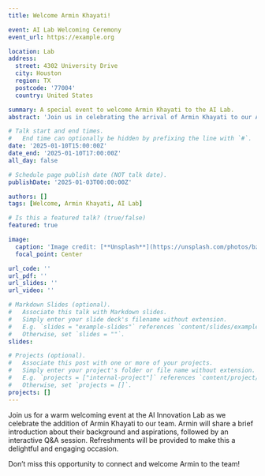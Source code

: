```yaml
---
title: Welcome Armin Khayati!

event: AI Lab Welcoming Ceremony
event_url: https://example.org

location: Lab
address:
  street: 4302 University Drive
  city: Houston
  region: TX 
  postcode: '77004'
  country: United States

summary: A special event to welcome Armin Khayati to the AI Lab.
abstract: 'Join us in celebrating the arrival of Armin Khayati to our AI Lab. The event will feature a brief introduction, a lab tour, and refreshments. Let’s make Armin feel at home and kick off an exciting journey together!'

# Talk start and end times.
#   End time can optionally be hidden by prefixing the line with `#`.
date: '2025-01-10T15:00:00Z'
date_end: '2025-01-10T17:00:00Z'
all_day: false

# Schedule page publish date (NOT talk date).
publishDate: '2025-01-03T00:00:00Z'

authors: []
tags: [Welcome, Armin Khayati, AI Lab]

# Is this a featured talk? (true/false)
featured: true

image:
  caption: 'Image credit: [**Unsplash**](https://unsplash.com/photos/bzdhc5b3Bxs)'
  focal_point: Center

url_code: ''
url_pdf: ''
url_slides: ''
url_video: ''

# Markdown Slides (optional).
#   Associate this talk with Markdown slides.
#   Simply enter your slide deck's filename without extension.
#   E.g. `slides = "example-slides"` references `content/slides/example-slides.md`.
#   Otherwise, set `slides = ""`.
slides:

# Projects (optional).
#   Associate this post with one or more of your projects.
#   Simply enter your project's folder or file name without extension.
#   E.g. `projects = ["internal-project"]` references `content/project/deep-learning/index.md`.
#   Otherwise, set `projects = []`.
projects: []
---
```


Join us for a warm welcoming event at the AI Innovation Lab as we celebrate the addition of Armin Khayati to our team. Armin will share a brief introduction about their background and aspirations, followed by an interactive Q&A session. Refreshments will be provided to make this a delightful and engaging occasion.

Don’t miss this opportunity to connect and welcome Armin to the team!
